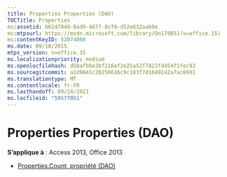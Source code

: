 ```yaml
---
title: Properties Properties (DAO)
TOCTitle: Properties
ms:assetid: b624704d-8ad9-467f-8c79-d52e632aab9e
ms:mtpsurl: https://msdn.microsoft.com/library/Dn179851(v=office.15)
ms:contentKeyID: 52074060
ms.date: 09/18/2015
mtps_version: v=office.15
ms.localizationpriority: medium
ms.openlocfilehash: d58afbbe2bf216ef2e25a52f7823fd454f1fec92
ms.sourcegitcommit: a1d9041c20256616c9c183f7d1049142a7ac6991
ms.translationtype: MT
ms.contentlocale: fr-FR
ms.lasthandoff: 09/24/2021
ms.locfileid: "59577051"
---
```

# <a name="properties-properties-dao"></a>Properties Properties (DAO)

**S’applique à** : Access 2013, Office 2013

- [Properties.Count, propriété (DAO)](properties-count-property-dao.md)


